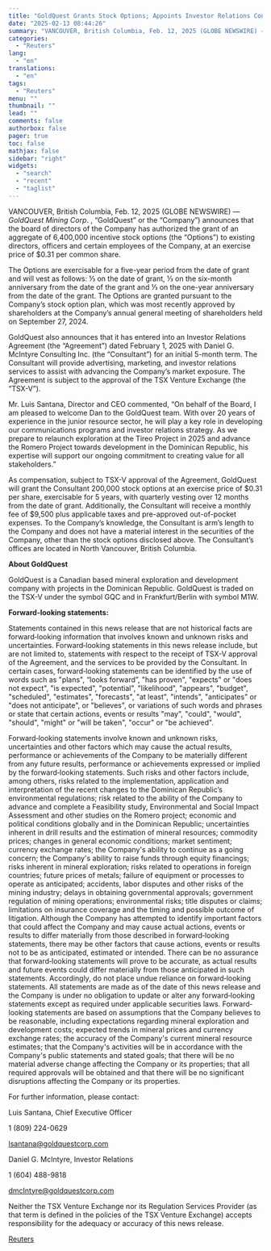 ```yaml
---
title: "GoldQuest Grants Stock Options; Appoints Investor Relations Consultant"
date: "2025-02-13 08:44:26"
summary: "VANCOUVER, British Columbia, Feb. 12, 2025 (GLOBE NEWSWIRE) — GoldQuest Mining Corp. , “GoldQuest” or the “Company”) announces that the board of directors of the Company has authorized the grant of an aggregate of 6,400,000 incentive stock options (the “Options”) to existing directors, officers and certain employees of the Company,..."
categories:
  - "Reuters"
lang:
  - "en"
translations:
  - "en"
tags:
  - "Reuters"
menu: ""
thumbnail: ""
lead: ""
comments: false
authorbox: false
pager: true
toc: false
mathjax: false
sidebar: "right"
widgets:
  - "search"
  - "recent"
  - "taglist"
---
```


VANCOUVER, British Columbia, Feb. 12, 2025 (GLOBE NEWSWIRE) — *GoldQuest Mining Corp*. , “GoldQuest” or the “Company”) announces that the board of directors of the Company has authorized the grant of an aggregate of 6,400,000 incentive stock options (the “Options”) to existing directors, officers and certain employees of the Company, at an exercise price of $0.31 per common share.

The Options are exercisable for a five-year period from the date of grant and will vest as follows: ⅓ on the date of grant, ⅓ on the six-month anniversary from the date of the grant and ⅓ on the one-year anniversary from the date of the grant. The Options are granted pursuant to the Company’s stock option plan, which was most recently approved by shareholders at the Company’s annual general meeting of shareholders held on September 27, 2024.

GoldQuest also announces that it has entered into an Investor Relations Agreement (the “Agreement”) dated February 1, 2025 with Daniel G. McIntyre Consulting Inc. (the “Consultant”) for an initial 5-month term. The Consultant will provide advertising, marketing, and investor relations services to assist with advancing the Company’s market exposure. The Agreement is subject to the approval of the TSX Venture Exchange (the “TSX-V”).

Mr. Luis Santana, Director and CEO commented, “On behalf of the Board, I am pleased to welcome Dan to the GoldQuest team. With over 20 years of experience in the junior resource sector, he will play a key role in developing our communications programs and investor relations strategy. As we prepare to relaunch exploration at the Tireo Project in 2025 and advance the Romero Project towards development in the Dominican Republic, his expertise will support our ongoing commitment to creating value for all stakeholders.”

As compensation, subject to TSX-V approval of the Agreement, GoldQuest will grant the Consultant 200,000 stock options at an exercise price of $0.31 per share, exercisable for 5 years, with quarterly vesting over 12 months from the date of grant. Additionally, the Consultant will receive a monthly fee of $9,500 plus applicable taxes and pre-approved out-of-pocket expenses. To the Company’s knowledge, the Consultant is arm’s length to the Company and does not have a material interest in the securities of the Company, other than the stock options disclosed above. The Consultant’s offices are located in North Vancouver, British Columbia.

**About GoldQuest**

GoldQuest is a Canadian based mineral exploration and development company with projects in the Dominican Republic. GoldQuest is traded on the TSX-V under the symbol GQC and in Frankfurt/Berlin with symbol M1W.

**Forward-looking statements:**

Statements contained in this news release that are not historical facts are forward‐looking information that involves known and unknown risks and uncertainties. Forward‐looking statements in this news release include, but are not limited to, statements with respect to the receipt of TSX-V approval of the Agreement, and the services to be provided by the Consultant. In certain cases, forward‐looking statements can be identified by the use of words such as "plans", “looks forward”, "has proven", "expects" or "does not expect", "is expected", "potential", "likelihood", "appears", "budget", "scheduled", "estimates", "forecasts", "at least", "intends", "anticipates" or "does not anticipate", or "believes", or variations of such words and phrases or state that certain actions, events or results "may", "could", "would", "should", "might" or "will be taken", "occur" or "be achieved".

Forward‐looking statements involve known and unknown risks, uncertainties and other factors which may cause the actual results, performance or achievements of the Company to be materially different from any future results, performance or achievements expressed or implied by the forward‐looking statements. Such risks and other factors include, among others, risks related to the implementation, application and interpretation of the recent changes to the Dominican Republic’s environmental regulations; risk related to the ability of the Company to advance and complete a Feasibility study, Environmental and Social Impact Assessment and other studies on the Romero project; economic and political conditions globally and in the Dominican Republic; uncertainties inherent in drill results and the estimation of mineral resources; commodity prices; changes in general economic conditions; market sentiment; currency exchange rates; the Company's ability to continue as a going concern; the Company's ability to raise funds through equity financings; risks inherent in mineral exploration; risks related to operations in foreign countries; future prices of metals; failure of equipment or processes to operate as anticipated; accidents, labor disputes and other risks of the mining industry; delays in obtaining governmental approvals; government regulation of mining operations; environmental risks; title disputes or claims; limitations on insurance coverage and the timing and possible outcome of litigation. Although the Company has attempted to identify important factors that could affect the Company and may cause actual actions, events or results to differ materially from those described in forward‐looking statements, there may be other factors that cause actions, events or results not to be as anticipated, estimated or intended. There can be no assurance that forward‐looking statements will prove to be accurate, as actual results and future events could differ materially from those anticipated in such statements. Accordingly, do not place undue reliance on forward‐looking statements. All statements are made as of the date of this news release and the Company is under no obligation to update or alter any forward‐looking statements except as required under applicable securities laws. Forward‐looking statements are based on assumptions that the Company believes to be reasonable, including expectations regarding mineral exploration and development costs; expected trends in mineral prices and currency exchange rates; the accuracy of the Company's current mineral resource estimates; that the Company's activities will be in accordance with the Company's public statements and stated goals; that there will be no material adverse change affecting the Company or its properties; that all required approvals will be obtained and that there will be no significant disruptions affecting the Company or its properties.

For further information, please contact:

Luis Santana, Chief Executive Officer

1 (809) 224-0629

lsantana@goldquestcorp.com

Daniel G. McIntyre, Investor Relations

1 (604) 488-9818

dmcIntyre@goldquestcorp.com

Neither the TSX Venture Exchange nor its Regulation Services Provider (as that term is defined in the policies of the TSX Venture Exchange) accepts responsibility for the adequacy or accuracy of this news release.

[Reuters](https://www.tradingview.com/news/reuters.com,2025-02-13:newsml_GNX9bRzqp:0-goldquest-grants-stock-options-appoints-investor-relations-consultant/)
